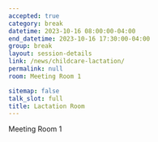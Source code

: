 ```yaml
---
accepted: true
category: break
datetime: 2023-10-16 08:00:00-04:00
end_datetime: 2023-10-16 17:30:00-04:00
group: break
layout: session-details
link: /news/childcare-lactation/
permalink: null
room: Meeting Room 1

sitemap: false
talk_slot: full
title: Lactation Room
---
```


Meeting Room 1
